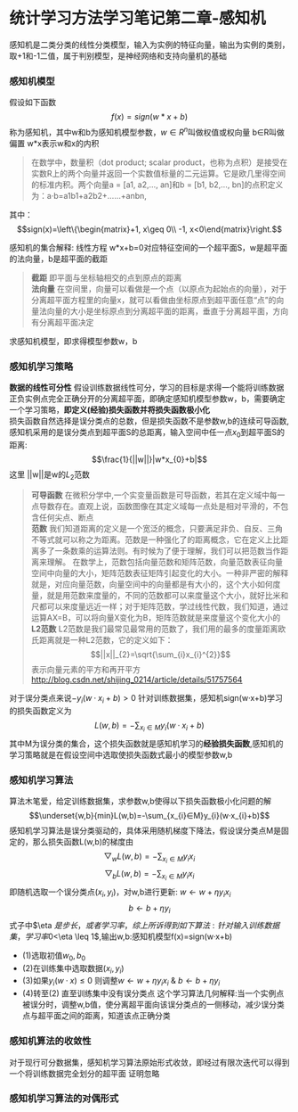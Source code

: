 # 统计学习方法学习笔记第二章-感知机
感知机是二类分类的线性分类模型，输入为实例的特征向量，输出为实例的类别，取+1和-1二值，属于判别模型，是神经网络和支持向量机的基础

### 感知机模型
假设如下函数
$$f(x)=sign(w*x+b)$$
称为感知机，其中w和b为感知机模型参数，$w∈R^{n}$叫做权值或权向量 b∈R叫做偏置 w*x表示w和x的内积
> 在数学中，数量积（dot product; scalar product，也称为点积）是接受在实数R上的两个向量并返回一个实数值标量的二元运算。它是欧几里得空间的标准内积。两个向量a = [a1, a2,…, an]和b = [b1, b2,…, bn]的点积定义为：a·b=a1b1+a2b2+……+anbn,

其中：
$$sign(x)=\left\{\begin{matrix}+1, x\geq 0\\ -1, x<0\end{matrix}\right.$$

感知机的集合解释: 线性方程 w*x+b=0对应特征空间的一个超平面S，w是超平面的法向量，b是超平面的截距  
> **截距** 即平面与坐标轴相交的点到原点的距离  
> **法向量** 在空间里，向量可以看做是一个点（以原点为起始点的向量），对于分离超平面方程里的向量x，就可以看做由坐标原点到超平面任意“点”的向量法向量的大小是坐标原点到分离超平面的距离，垂直于分离超平面，方向有分离超平面决定

求感知机模型，即求得模型参数w，b

### 感知机学习策略
**数据的线性可分性**
假设训练数据线性可分，学习的目标是求得一个能将训练数据正负实例点完全正确分开的分离超平面，即确定感知机模型参数w，b，需要确定一个学习策略，**即定义(经验)损失函数并将损失函数极小化**  
损失函数自然选择是误分类点的总数，但是损失函数不是参数w,b的连续可导函数,感知机采用的是误分类点到超平面S的总距离，输入空间中任一点$x_{0}$到超平面S的距离:
$$\frac{1}{||w||}|w*x_{0}+b|$$
这里 ||w||是w的$L_{2}$范数
> **可导函数** 在微积分学中,一个实变量函数是可导函数，若其在定义域中每一点导数存在。直观上说，函数图像在其定义域每一点处是相对平滑的，不包含任何尖点、断点  
> **范数** 我们知道距离的定义是一个宽泛的概念，只要满足非负、自反、三角不等式就可以称之为距离。范数是一种强化了的距离概念，它在定义上比距离多了一条数乘的运算法则。有时候为了便于理解，我们可以把范数当作距离来理解。
在数学上，范数包括向量范数和矩阵范数，向量范数表征向量空间中向量的大小，矩阵范数表征矩阵引起变化的大小。一种非严密的解释就是，对应向量范数，向量空间中的向量都是有大小的，这个大小如何度量，就是用范数来度量的，不同的范数都可以来度量这个大小，就好比米和尺都可以来度量远近一样；对于矩阵范数，学过线性代数，我们知道，通过运算AX=B，可以将向量X变化为B，矩阵范数就是来度量这个变化大小的  
**L2范数** L2范数是我们最常见最常用的范数了，我们用的最多的度量距离欧氏距离就是一种L2范数，它的定义如下：
$$||x||_{2}=\sqrt{\sum_{i}x_{i}^{2}}$$
表示向量元素的平方和再开平方
http://blog.csdn.net/shijing_0214/article/details/51757564

对于误分类点来说$-y_{i}(w·x_{i}+b)>0$
针对训练数据集，感知机sign(w·x+b)学习的损失函数定义为
$$L(w,b)=-\sum_{x_{i}∈M}y_{i}(w·x_{i}+b)$$
其中M为误分类的集合，这个损失函数就是感知机学习的**经验损失函数**,感知机的学习策略就是在假设空间中选取使损失函数式最小的模型参数w,b

### 感知机学习算法
算法木笔爱，给定训练数据集，求参数w,b使得以下损失函数极小化问题的解
$$\underset{w,b}{min}L(w,b)=-\sum_{x_{i}∈M}y_{i}(w·x_{i}+b)$$
感知机学习算法是误分类驱动的，具体采用随机梯度下降法，假设误分类点M是固定的，那么损失函数L(w,b)的梯度由
$$\bigtriangledown_{w} L(w,b)=-\sum_{x_{i}∈M}y_{i}x_{i}$$
$$\bigtriangledown_{b} L(w,b)=-\sum_{x_{i}∈M}y_{i}x_{i}$$
即随机选取一个误分类点$(x_{i},y_{i})$，对w,b进行更新:
$w\leftarrow  w+\eta y_{i}x_{i}$
$$b\leftarrow  b+\eta y_{i}$$
式子中$\eta $是步长，或者学习率，综上所诉得到如下算法:  
针对输入训练数据集，学习率$0<\eta \leq 1$,输出w,b:感知机模型f(x)=sign(w·x+b)

* (1)选取初值$w_{0},b_{0}$
* (2)在训练集中选取数据($x_{i},y_{i}$)
* (3)如果$y_{i}(w·x)\leq 0$ 则调整$w\leftarrow  w+\eta y_{i}x_{i}$ & $b\leftarrow b+\eta y_{i}$
* (4)转至(2) 直至训练集中没有误分类点
这个学习算法几何解释:当一个实例点被误分时，调整w,b值，使分离超平面向该误分类点的一侧移动，减少误分类点与超平面之间的距离，知道该点正确分类

### 感知机算法的收敛性
对于现行可分数据集，感知机学习算法原始形式收敛，即经过有限次迭代可以得到一个将训练数据完全划分的超平面 证明忽略
### 感知机学习算法的对偶形式

